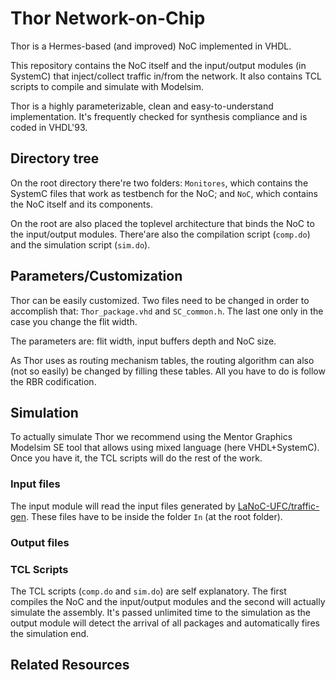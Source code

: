 Thor Network-on-Chip
====

Thor is a Hermes-based (and improved) NoC implemented in VHDL.  

This repository contains the NoC itself and the input/output modules (in SystemC)
that inject/collect traffic in/from the network.
It also contains TCL scripts to compile and simulate with Modelsim.  

Thor is a highly parameterizable, clean and easy-to-understand implementation.
It's frequently checked for synthesis compliance and is coded in VHDL'93.
## Directory tree
On the root directory there're two folders:
`Monitores`, which contains the SystemC files that work as testbench for the NoC;
and `NoC`, which contains the NoC itself and its components.  

On the root are also placed the toplevel architecture that binds the NoC to the
input/output modules.
There'are also the compilation script (`comp.do`) and
the simulation script (`sim.do`).
## Parameters/Customization
Thor can be easily customized.
Two files need to be changed in order to accomplish that:
`Thor_package.vhd` and `SC_common.h`.
The last one only in the case you change the flit width.  

The parameters are: flit width, input buffers depth and NoC size.  

As Thor uses as routing mechanism tables,
the routing algorithm can also (not so easily) be changed by filling these tables.
All you have to do is follow the RBR codification.
## Simulation
To actually simulate Thor we recommend using the Mentor Graphics Modelsim SE tool
that allows using mixed language (here VHDL+SystemC).
Once you have it, the TCL scripts will do the rest of the work.
### Input files
The input module will read the input files generated by [LaNoC-UFC/traffic-gen](https://github.com/LaNoC-UFC/traffic-gen).
These files have to be inside the folder `In` (at the root folder).
### Output files
### TCL Scripts
The TCL scripts (`comp.do` and `sim.do`) are self explanatory.
The first compiles the NoC and the input/output modules and
the second will actually simulate the assembly. It's passed unlimited
time to the simulation as the output module will detect the arrival of
all packages and automatically fires the simulation end.
## Related Resources

